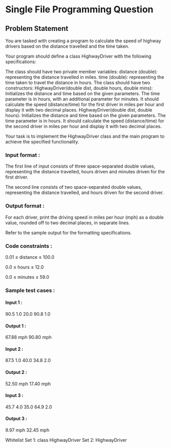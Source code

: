 # Single File Programming Question

## Problem Statement

You are tasked with creating a program to calculate the speed of highway drivers based on the distance travelled and the time taken.

Your program should define a class HighwayDriver with the following specifications:

The class should have two private member variables:
distance (double): representing the distance travelled in miles.
time (double): representing the time taken to travel the distance in hours.
The class should have two constructors:
HighwayDriver(double dist, double hours, double mins): Initializes the distance and time based on the given parameters. The time parameter is in hours, with an additional parameter for minutes. It should calculate the speed (distance/time) for the first driver in miles per hour and display it with two decimal places.
HighwayDriver(double dist, double hours): Initializes the distance and time based on the given parameters. The time parameter is in hours. It should calculate the speed (distance/time) for the second driver in miles per hour and display it with two decimal places.

Your task is to implement the HighwayDriver class and the main program to achieve the specified functionality.

### Input format :

The first line of input consists of three space-separated double values, representing the distance travelled, hours driven and minutes driven for the first driver.

The second line consists of two space-separated double values, representing the distance travelled, and hours driven for the second driver.

### Output format :

For each driver, print the driving speed in miles per hour (mph) as a double value, rounded off to two decimal places, in separate lines.

Refer to the sample output for the formatting specifications.

### Code constraints :

0.01 ≤ distance ≤ 100.0

0.0 ≤ hours ≤ 12.0

0.0 ≤ minutes ≤ 59.0

### Sample test cases :

#### Input 1 :

90.5 1.0 20.0
90.8 1.0

#### Output 1 :

67.88 mph
90.80 mph

#### Input 2 :

87.5 1.0 40.0
34.8 2.0

#### Output 2 :

52.50 mph
17.40 mph

#### Input 3 :

45.7 4.0 35.0
64.9 2.0

#### Output 3 :

9.97 mph
32.45 mph

Whitelist
Set 1:
class HighwayDriver
Set 2:
HighwayDriver
